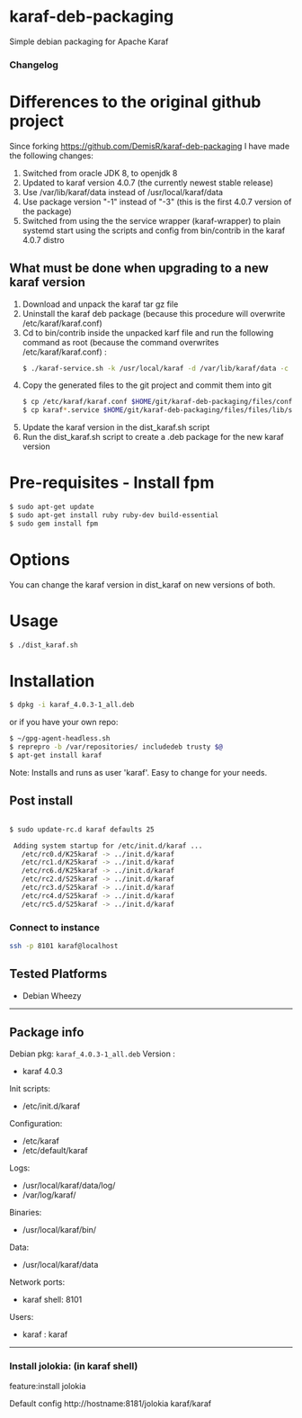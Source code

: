 karaf-deb-packaging
===================

Simple debian packaging for Apache Karaf

### Changelog


# Differences to the original github project

Since forking https://github.com/DemisR/karaf-deb-packaging I have made the following changes:

1. Switched from oracle JDK 8, to openjdk 8
2. Updated to karaf version 4.0.7 (the currently newest stable release)
3. Use /var/lib/karaf/data instead of /usr/local/karaf/data
4. Use package version "-1" instead of "-3" (this is the first 4.0.7 version of the package)
5. Switched from using the the service wrapper (karaf-wrapper) to plain systemd start using the scripts and config from bin/contrib in the karaf 4.0.7 distro

## What must be done when upgrading to a new karaf version

1. Download and unpack the karaf tar gz file
2. Uninstall the karaf deb package (because this procedure will overwrite /etc/karaf/karaf.conf)
3. Cd to bin/contrib inside the unpacked karf file and run the following command as root (because the command overwrites /etc/karaf/karaf.conf) :
   ```sh
   $ ./karaf-service.sh -k /usr/local/karaf -d /var/lib/karaf/data -c /etc/karaf/karaf.conf -u karaf -l /var/log/karaf/karaf.log
   ```
4. Copy the generated files to the git project and commit them into git
   ```sh
   $ cp /etc/karaf/karaf.conf $HOME/git/karaf-deb-packaging/files/config/etc
   $ cp karaf*.service $HOME/git/karaf-deb-packaging/files/files/lib/systemd/system
   ```
5. Update the karaf version in the dist_karaf.sh script
6. Run the dist_karaf.sh script to create a .deb package for the new karaf version

# Pre-requisites - Install fpm

```sh
$ sudo apt-get update
$ sudo apt-get install ruby ruby-dev build-essential
$ sudo gem install fpm
```
# Options

You can change the karaf version in dist_karaf on new versions of both.

# Usage

```sh
$ ./dist_karaf.sh
```

# Installation

```sh
$ dpkg -i karaf_4.0.3-1_all.deb
```

or if you have your own repo:

```sh
$ ~/gpg-agent-headless.sh
$ reprepro -b /var/repositories/ includedeb trusty $@
$ apt-get install karaf
```
Note: Installs and runs as user 'karaf'. Easy to change for your needs.

## Post install

```sh

$ sudo update-rc.d karaf defaults 25

 Adding system startup for /etc/init.d/karaf ...
   /etc/rc0.d/K25karaf -> ../init.d/karaf
   /etc/rc1.d/K25karaf -> ../init.d/karaf
   /etc/rc6.d/K25karaf -> ../init.d/karaf
   /etc/rc2.d/S25karaf -> ../init.d/karaf
   /etc/rc3.d/S25karaf -> ../init.d/karaf
   /etc/rc4.d/S25karaf -> ../init.d/karaf
   /etc/rc5.d/S25karaf -> ../init.d/karaf
```

### Connect to instance
```sh
ssh -p 8101 karaf@localhost
```

## Tested Platforms

* Debian Wheezy

---

## Package info
Debian pkg: `karaf_4.0.3-1_all.deb`
Version :
  - karaf 4.0.3

Init scripts:
  - /etc/init.d/karaf

Configuration:
  - /etc/karaf
  - /etc/default/karaf

Logs:
  - /usr/local/karaf/data/log/
  - /var/log/karaf/

Binaries:
  - /usr/local/karaf/bin/

Data:
  - /usr/local/karaf/data

Network ports:
  - karaf shell: 8101

Users:
  - karaf : karaf

---

### Install jolokia: (in karaf shell)

feature:install jolokia

Default config http://hostname:8181/jolokia  karaf/karaf
